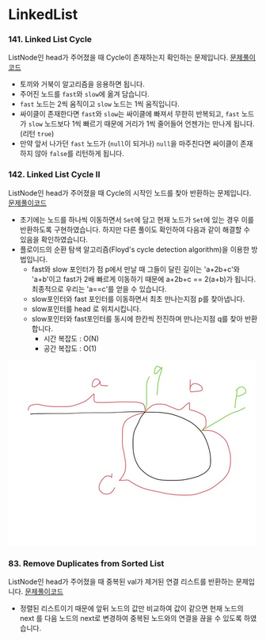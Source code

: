 # LinkedList

### 141. Linked List Cycle
ListNode인 head가 주어졌을 때 Cycle이 존재하는지 확인하는 문제입니다. 
[문제풀이코드](https://github.com/hanbee1005/AlgorithmStudy/blob/master/Leetcode/202301/LinkedListCycle_141.java)
- 토끼와 거북이 알고리즘을 응용하면 됩니다.
- 주어진 노드를 `fast`와 `slow`에 옮겨 담습니다.
- `fast` 노드는 2씩 움직이고 `slow` 노드는 1씩 움직입니다.
- 싸이클이 존재한다면 `fast`와 `slow`는 싸이클에 빠져서 무한히 반복되고, `fast` 노드가 `slow` 노드보다 1씩 빠르기 때문에 거리가 1씩 줄어들어 언젠가는 만나게 됩니다. (리턴 `true`)
- 만약 앞서 나가던 `fast` 노드가 (`null`이 되거나) `null`을 마주친다면 싸이클이 존재하지 않아 `false`를 리턴하게 됩니다.

### 142. Linked List Cycle II
ListNode인 head가 주어졌을 때 Cycle의 시작인 노드를 찾아 반환하는 문제입니다.
[문제풀이코드](https://github.com/hanbee1005/AlgorithmStudy/blob/master/Leetcode/202301/LinkedListCycleII_142.java)
- 초기에는 노드를 하나씩 이동하면서 `Set`에 담고 현재 노드가 `Set`에 있는 경우 이를 반환하도록 구현하였습니다. 하지만 다른 풀이도 확인하여 다음과 같이 해결할 수 있음을 확인하였습니다.
- 플로이드의 순환 탐색 알고리즘(Floyd's cycle detection algorithm)을 이용한 방법입니다.
	+ fast와 slow 포인터가 점 p에서 만날 때 그들이 달린 길이는 'a+2b+c'와 'a+b'이고 fast가 2배 빠르게 이동하기 때문에 a+2b+c == 2(a+b)가 됩니다. 최종적으로 우리는 'a==c'를 얻을 수 있습니다.
	+ slow포인터와 fast 포인터를 이동하면서 최초 만나는지점 p를 찾아냅니다.
	+ slow포인터를 head 로 위치시킵니다.
	+ slow포인터와 fast포인터를 동시에 한칸씩 전진하며 만나는지점 q를 찾아 반환합니다.
		- 시간 복잡도 : O(N)
		- 공간 복잡도 : O(1)
<img src="../images/202301_linked_list_cycle_ii_01.jpg" alt="linked_list_cycle_ii" width="500"/>

### 83. Remove Duplicates from Sorted List
ListNode인 head가 주어졌을 때 중복된 val가 제거된 연결 리스트를 반환하는 문제입니다. 
[문제풀이코드](https://github.com/hanbee1005/AlgorithmStudy/blob/master/Leetcode/202301/RemoveDuplicatesFromSortedList_83.java)
- 정렬된 리스트이기 때문에 앞뒤 노드의 값만 비교하여 값이 같으면 현재 노드의 next 를 다음 노드의 next로 변경하여 중복된 노드와의 연결을 끊을 수 있도록 하였습니다.
